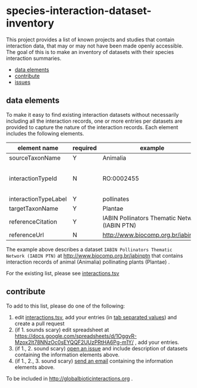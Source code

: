 # species-interaction-dataset-inventory
This project provides a list of known projects and studies that contain interaction data, that may or may not have been made openly accessible. The goal of this is to make an inventory of datasets with their species interaction summaries.

 * [data elements](#data-elements)
 * [contribute](#contribute)
 * [issues](../../issues/)
 

## data elements
To make it easy to find existing interaction datasets without necessarily including all the interaction records,  one or more entries per datasets are provided to capture the nature of the interaction records. Each element includes the following elements.

element name | required | example | description
--- | --- | --- | ---
sourceTaxonName | Y | Animalia | describes a starting point of an interaction
interactionTypeId | N | RO:0002455 | a identifier for the interaction from Relations Ontology (e.g., see http://www.ontobee.org/ontology/RO?iri=http://purl.obolibrary.org/obo/RO_0002556)
interactionTypeLabel | Y | pollinates | human readable description of the interaction
targetTaxonName | Y | Plantae | describes a 
referenceCitation | Y | IABIN Pollinators Thematic Network (IABIN PTN) | citation for specific dataset	
referenceUrl | N | http://www.biocomp.org.br/iabinptn | link to dataset

The example above describes a dataset ```IABIN Pollinators Thematic Network (IABIN PTN)``` at http://www.biocomp.org.br/iabinptn that contains interaction records of animal (Animalia) pollinating plants (Plantae) .

For the existing list, please see [interactions.tsv](./interactions.tsv)

## contribute 
To add to this list, please do one of the following:

1. edit [interactions.tsv](./interactions.tsv), add your entries (in [tab separated values](https://en.wikipedia.org/wiki/Tab-separated_values)) and create a pull request
2. (if 1. sounds scary) edit spreadsheet at https://docs.google.com/spreadsheets/d/1OggvR-Mzox2lt78NNzOc0sEYQQF2UUzPRtHA6Pg-m1Y/ , add your entries.
2. (if 1., 2. sound scary) [open an issue](../../issues/new) and include description of datasets containing the information elements above.
3. (if 1., 2., 3. sound scary) [send an email](mailto:info@globalbioticinteractions.org) containing the information elements above.

To be included in http://globalbioticinteractions.org .
